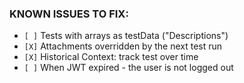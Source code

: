 ### KNOWN ISSUES TO FIX:

- `[ ]` Tests with arrays as testData ("Descriptions")
- `[X]` Attachments overridden by the next test run
- `[X]` Historical Context: track test over time
- `[ ]` When JWT expired - the user is not logged out
